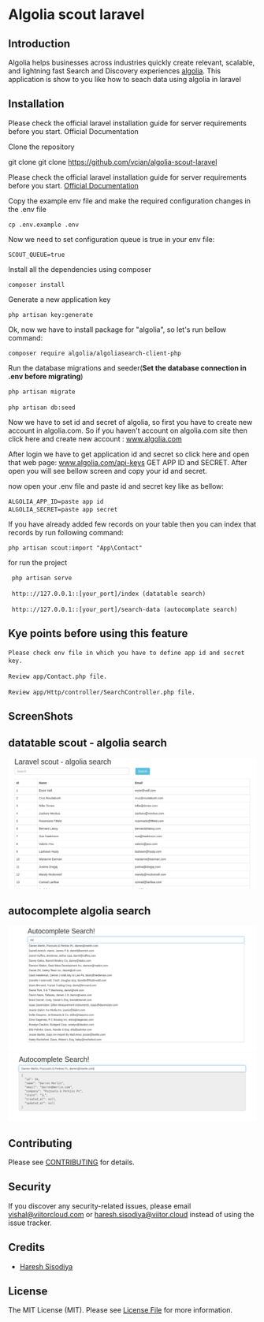 # Algolia scout laravel

## Introduction
Algolia helps businesses across industries quickly create relevant, scalable, and lightning fast Search and Discovery experiences [algolia](https://www.algolia.com/).
This application is show to you like how to seach data using algolia in laravel
  
## Installation

Please check the official laravel installation guide for server requirements before you start. Official Documentation

Clone the repository

git clone git clone https://github.com/vcian/algolia-scout-laravel


Please check the official laravel installation guide for server requirements before you start. [Official Documentation](https://laravel.com/docs/7.x/installation)


Copy the example env file and make the required configuration changes in the .env file

    cp .env.example .env

Now we need to set configuration queue is true in your env file:

    SCOUT_QUEUE=true
    

Install all the dependencies using composer

    composer install

Generate a new application key

    php artisan key:generate

Ok, now we have to install package for "algolia", so let's run bellow command:
    
    composer require algolia/algoliasearch-client-php
    
Run the database migrations and seeder(**Set the database connection in .env before migrating**)

    php artisan migrate
        
    php artisan db:seed
    
Now we have to set id and secret of algolia, so first you have to create new account in algolia.com. So if you haven't account on algolia.com site then click here and create new account : www.algolia.com

After login we have to get application id and secret so click here and open that web page: www.algolia.com/api-keys GET APP ID and SECRET. After open you will see bellow screen and copy your id and secret.
   
now open your .env file and paste id and secret key like as bellow:

    ALGOLIA_APP_ID=paste app id
    ALGOLIA_SECRET=paste app secret
    
 If you have already added few records on your table then you can index that records by run following command:
 
    php artisan scout:import "App\Contact" 
    
for run the project

     php artisan serve
    
     http:://127.0.0.1::[your_port]/index (datatable search) 
        
     http:://127.0.0.1::[your_port]/search-data (autocomplate search)
        
## Kye points before using this feature

    Please check env file in which you have to define app id and secret key.
    
    Review app/Contact.php file.
    
    Review app/Http/controller/SearchController.php file.
    
## ScreenShots    

## datatable scout - algolia search
![Screenshot](screenshots/datatable.png)

## autocomplete algolia search
![Screenshot](screenshots/autocomplite.png)
![Screenshot](screenshots/autocomplite-priview.png)


## Contributing

Please see [CONTRIBUTING](CONTRIBUTING.md) for details.

## Security

If you discover any security-related issues, please email vishal@viitorcloud.com or haresh.sisodiya@viitor.cloud instead of using the issue tracker.

## Credits

- [Haresh Sisodiya](https://github.com/Hareshsinh)

## License

The MIT License (MIT). Please see [License File](LICENSE.md) for more information.
